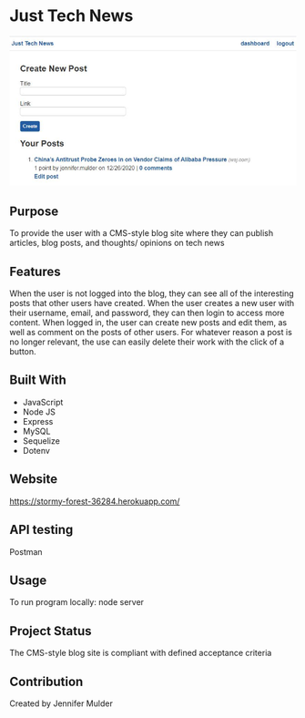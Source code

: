 # Just Tech News

![](public/images/just-tech-news.jpg)

## Purpose
To provide the user with a CMS-style blog site where they can publish articles, blog posts, and thoughts/ opinions on tech news

## Features
When the user is not logged into the blog, they can see all of the interesting posts that other users have created. When the user creates a new user with their username, email, and password, they can then login to access more content. When logged in, the user can create new posts and edit them, as well as comment on the posts of other users. For whatever reason a post is no longer relevant, the use can easily delete their work with the click of a button.

## Built With
* JavaScript
* Node JS 
* Express
* MySQL
* Sequelize
* Dotenv

## Website
https://stormy-forest-36284.herokuapp.com/

## API testing
Postman

## Usage
To run program locally: node server

## Project Status
The CMS-style blog site is compliant with defined acceptance criteria

## Contribution
Created by Jennifer Mulder

